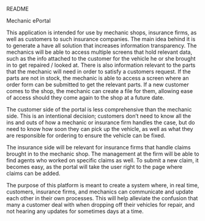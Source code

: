README

Mechanic ePortal

This application is intended for use by mechanic shops, insurance firms, as well as customers to such insurance companies. The main idea behind it is to generate a have all solution that increases information transparency. The mechanics will be able to access multiple screens that hold relevant data, such as the info attached to the customer for the vehicle he or she brought in to get repaired / looked at. There is also information relevant to the parts that the mechanic will need in order to satisfy a customers request. If the parts are not in stock, the mechanic is able to access a screen where an order form can be submitted to get the relevant parts. If a new customer comes to the shop, the mechanic can create a file for them, allowing ease of access should they come again to the shop at a future date.

The customer side of the portal is less comprehensive than the mechanic side. This is an intentional decision; customers don’t need to know all the ins and outs of how a mechanic or insurance firm handles the case, but do need to know how soon they can pick up the vehicle, as well as what they are responsible for ordering to ensure the vehicle can be fixed.

The insurance side will be relevant for insurance firms that handle claims brought in to the mechanic shop. The management at the firm will be able to find agents who worked on specific claims as well. To submit a new claim, it becomes easy, as the portal will take the user right to the page where claims can be added. 

The purpose of this platform is meant to create a system where, in real time, customers, insurance firms, and mechanics can communicate and update each other in their own processes. This will help alleviate the confusion that many a customer deal with when dropping off their vehicles for repair, and not hearing any updates for sometimes days at a time.